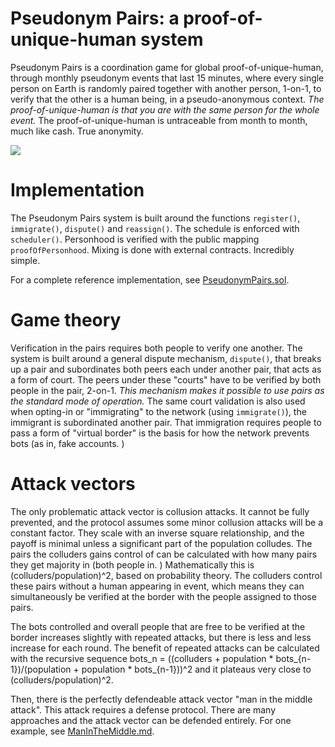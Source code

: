 # Pseudonym Pairs: a proof-of-unique-human system

Pseudonym Pairs is a coordination game for global proof-of-unique-human, through monthly pseudonym events that last 15 minutes, where every single person on Earth is randomly paired together with another person, 1-on-1, to verify that the other is a human being, in a pseudo-anonymous context. _The proof-of-unique-human is that you are with the same person for the whole event._ The proof-of-unique-human is untraceable from month to month, much like cash. True anonymity.

![](https://camo.githubusercontent.com/a9872931c4331a31da92e4e1db3c82eec6af7543/68747470733a2f2f692e696d6775722e636f6d2f687266796f6b322e706e67)

# Implementation

The Pseudonym Pairs system is built around the functions `register()`, `immigrate()`, `dispute()` and `reassign()`. The schedule is enforced with `scheduler()`. Personhood is verified with the public mapping `proofOfPersonhood`. Mixing is done with external contracts. Incredibly simple.

For a complete reference implementation, see [PseudonymPairs.sol](https://gist.github.com/0xAnonymous/8d93d20ac056b45e2ba2d5455cc2024b).

# Game theory
Verification in the pairs requires both people to verify one another. The system is built around a general dispute mechanism, `dispute()`, that breaks up a pair and subordinates both peers each under another pair, that acts as a form of court. The peers under these "courts" have to be verified by both people in the pair, 2-on-1. _This mechanism makes it possible to use pairs as the standard mode of operation._ The same court validation is also used when opting-in or "immigrating" to the network (using `immigrate()`), the immigrant is subordinated another pair. That immigration requires people to pass a form of "virtual border" is the basis for how the network prevents bots (as in, fake accounts. )

# Attack vectors

The only problematic attack vector is collusion attacks. It cannot be fully prevented, and the protocol assumes some minor collusion attacks will be a constant factor. They scale with an inverse square relationship, and the payoff is minimal unless a significant part of the population colludes. The pairs the colluders gains control of can be calculated with how many pairs they get majority in (both people in. ) Mathematically this is (colluders/population)^2, based on probability theory. The colluders control these pairs without a human appearing in event, which means they can simultaneously be verified at the border with the people assigned to those pairs.

The bots controlled and overall people that are free to be verified at the border increases slightly with repeated attacks, but there is less and less increase for each round. The benefit of repeated attacks can be calculated with the recursive sequence bots_n = ((colluders + population * bots_{n-1})/(population + population * bots_{n-1}))^2 and it plateaus very close to (colluders/population)^2.

Then, there is the perfectly defendeable attack vector "man in the middle attack". This attack requires a defense protocol. There are many approaches and the attack vector can be defended entirely. For one example, see [ManInTheMiddle.md](https://github.com/0xAnonymous/pseudonympairs.tech/blob/master/ManInTheMiddleAttack.md).

